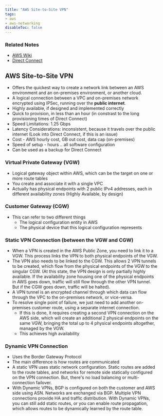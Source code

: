 ```yaml
---
title: "AWS Site-to-Site VPN"
tags:
- aws
- aws-networking
disableToc: false
---
```


### Related Notes
- [AWS Wiki](/notes/aws/aws-wiki.md)
- [Direct Connect](/notes/aws/direct-connect.md)

## AWS Site-to-Site VPN
- Offers the quickest way to create a network link between an AWS environment and an on-premises environment, or another cloud.
- A logical connection between a VPC and on-premises network encrypted using IPSec, running over the **public internet**.
- Highly available, if designed and implemented correctly
- Quick to provision, in less than an hour (in constrast to the long provisioning times of Direct Connect)
- Speed Limitations: 1.25 Gbps
- Latency Considerations: inconsistent, because it travels over the public internet (Look into Direct Connect, if this is an issue)
- Cost - AWS hourly cost, GB out cost, data cap (on-premises)
- Speed of setup - hours .. all software configuration
- Can be used as a backup for Direct Connect

### Virtual Private Gateway (VGW)
- Logical gateway object within AWS, which can be the target on one or more route tables
- You create and associate it with a single VPC
- Actually has physical endpoints with 2 public IPv4 addresses, each in different availability zones (Highly Available, by design)
	
### Customer Gateway (CGW)
- This can refer to two different things
	- The logical configuration entity in AWS
	- The physical device that this logical configuration represents
	
### Static VPN Connection (between the VGW and CGW)
- When a VPN is created in the AWS Public Zone, you need to link it to a VGW. This process links the VPN to both physical endpoints of the VGW.
- The VPN also needs to be linked to the CGW. This allows 2 VPN tunnels to be created, which flow from the physical endpoints of the VGW to the singular CGW. (At this state, the VPN design is only partially highly available. If the availability zone housing one of the physical endpoints in AWS goes down, traffic will still flow through the other VPN tunnel. But if the CGW goes down, traffic will be halted).
- A VPN tunnel is an encrypted channel through which data can flow through the VPC to the on-premises network, or vice-versa.
- To resolve single point of failure, we just need to add another on-premises customer route, using a separate internet connection.
	- If this is done, it requires creating a second VPN connection on the AWS side, which will create an additional 2 physical endpoints on the same VGW, bringing the total up to 4 physical endpoints altogether, managed by the VGW.
	- This achieves high availability

### Dynamic VPN Connection
- Uses the Border Gateway Protocol
- The main difference is how routes are communicated
- A static VPN uses static network configuration. Static routes are added to the route tables, and networks for remote side statically configured on the VPN connection. But, there's no load balancing or multi-connection failover.
- With Dynamic VPNs, BGP is configured on both the customer and AWS side using ASN. Networks are exchanged via BGP. Multiple VPN connections provide HA and traffic distribution. With Dynamic VPNs, you can still add static routes, or you can enable route propagation, which allows routes to be dynamically learned by the route table.